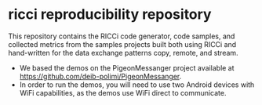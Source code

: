# ricci reproducibility repository

This repository contains the RICCi code generator, code samples, and collected metrics from the samples projects built both using RICCi and hand-written for the data exchange patterns copy, remote, and stream. 
    
 - We based the demos on the PigeonMessanger project available at https://github.com/deib-polimi/PigeonMessanger.
 - In order to run the demos, you will need to use two Android devices with WiFi capabilities, as the demos use WiFi direct to communicate.


